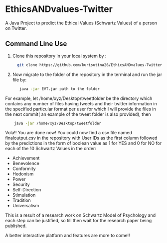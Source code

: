 # EthicsANDvalues-Twitter
A Java Project to predict the Ethical Values (Schwartz Values) of a person on Twitter.

## Command Line Use 

1. Clone this repository in your local system by :
    
    ```sh
      git clone https://github.com/kurisutina26/EthicsANDvalues-Twitter.git
    ```
 

2. Now migrate to the folder of the repository in the terminal and run the jar file by:
       
    ```sh
       java -jar EVT.jar path to the folder      
    ```   

  For example, let /home/xyz/Desktop/tweetfolder be the directory which contains any number of files having tweets and their twitter information in the specified particular format per user for which I will provide the files in the next commit( an example of the tweet folder is also provided), then
   ```sh
       java -jar /home/xyz/Desktop/tweetfolder      
   ```   

Vola!! You are done now! You could now find a csv file named finaloutput.csv in the repository with User IDs as the first column followed by the predictions in the form of boolean value as 1 for YES and 0 for NO for each of the 10 Schwartz Values in the order:
  - Achievement
  - Benevolence
  - Conformity
  - Hedonism
  - Power
  - Security
  - Self-Direction
  - Stimulation
  - Tradition
  - Universalism
  
This is a result of a research work on Schwartz Model of Psychology and each step can be justified, so till then wait for the research paper being published.

A better interactive platform and features are more to come!!
